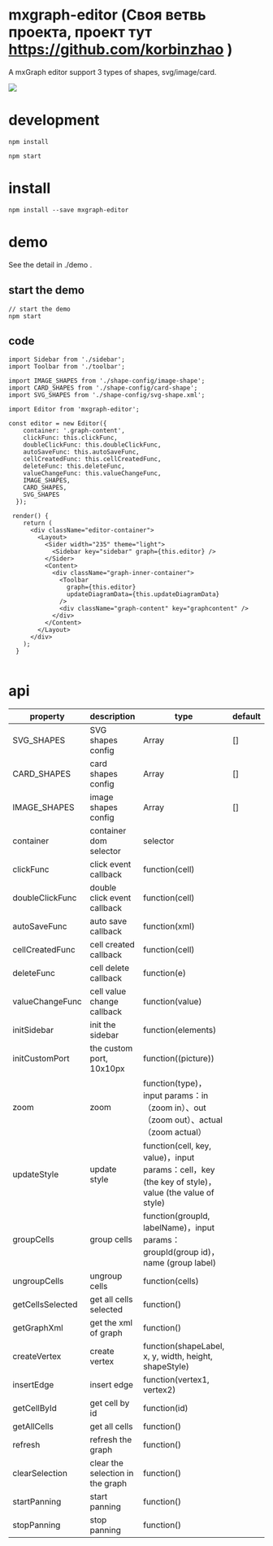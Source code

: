 # mxgraph-editor (Своя ветвь проекта, проект тут  https://github.com/korbinzhao )
A mxGraph editor support 3 types of shapes, svg/image/card. 

![](https://img.alicdn.com/tfs/TB17cJ1GXzqK1RjSZSgXXcpAVXa-2880-1416.png)

# development
```
npm install

npm start
```

# install
```
npm install --save mxgraph-editor
```

# demo

See the detail in ./demo . 

## start the demo
```
// start the demo
npm start
```

## code

```
import Sidebar from './sidebar';
import Toolbar from './toolbar';

import IMAGE_SHAPES from './shape-config/image-shape';
import CARD_SHAPES from './shape-config/card-shape';
import SVG_SHAPES from './shape-config/svg-shape.xml';

import Editor from 'mxgraph-editor';

const editor = new Editor({
    container: '.graph-content',
    clickFunc: this.clickFunc,
    doubleClickFunc: this.doubleClickFunc,
    autoSaveFunc: this.autoSaveFunc,
    cellCreatedFunc: this.cellCreatedFunc,
    deleteFunc: this.deleteFunc,
    valueChangeFunc: this.valueChangeFunc,
    IMAGE_SHAPES,
    CARD_SHAPES,
    SVG_SHAPES
  });

 render() {
    return (
      <div className="editor-container">
        <Layout>
          <Sider width="235" theme="light">
            <Sidebar key="sidebar" graph={this.editor} />
          </Sider>
          <Content>
            <div className="graph-inner-container">
              <Toolbar
                graph={this.editor}
                updateDiagramData={this.updateDiagramData}
              />
              <div className="graph-content" key="graphcontent" />
            </div>
          </Content>
        </Layout>
      </div>
    );
  }


```

# api

|property|	description|	type|	default|
|---|---|---|---|
|SVG_SHAPES|SVG shapes config|Array|[]|
|CARD_SHAPES|card shapes config|Array|[]|
|IMAGE_SHAPES|image shapes config|Array|[]|
|container|container dom selector|selector|
|clickFunc|click event callback|function(cell)|
|doubleClickFunc|double click event callback|function(cell)||
|autoSaveFunc|auto save callback|function(xml)|
|cellCreatedFunc|cell created callback|function(cell)||
|deleteFunc|cell delete callback|function(e)||
|valueChangeFunc|cell value change callback|function(value)||
|initSidebar|init the sidebar|function(elements)||
|initCustomPort|the custom port, 10x10px|function((picture))||
|zoom|zoom|function(type)，input params：in（zoom in）、out（zoom out）、actual（zoom actual）||
|updateStyle|update style|function(cell, key, value)，input params：cell，key (the key of style)，value (the value of style)||
|groupCells|group cells|function(groupId, labelName)，input params：groupId(group id)，name (group label)||
|ungroupCells|ungroup cells|function(cells)|
|getCellsSelected|get all cells selected|function()||
|getGraphXml|get the xml of graph|function()||
|createVertex|create vertex|function(shapeLabel, x, y, width, height, shapeStyle)|
|insertEdge|insert edge|function(vertex1, vertex2)||
|getCellById|get cell by id|function(id)||
|getAllCells|get all cells|function()|
|refresh|refresh the graph|function()||
|clearSelection|clear the selection in the graph|function()||
|startPanning|start panning|function()||
|stopPanning|stop panning|function()||


